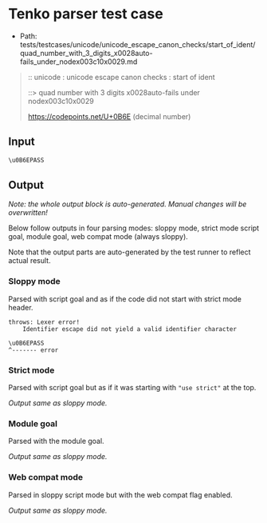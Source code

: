 # Tenko parser test case

- Path: tests/testcases/unicode/unicode_escape_canon_checks/start_of_ident/quad_number_with_3_digits_x0028auto-fails_under_nodex003c10x0029.md

> :: unicode : unicode escape canon checks : start of ident
>
> ::> quad number with 3 digits x0028auto-fails under nodex003c10x0029
>
> https://codepoints.net/U+0B6E (decimal number)

## Input

`````js
\u0B6EPASS
`````

## Output

_Note: the whole output block is auto-generated. Manual changes will be overwritten!_

Below follow outputs in four parsing modes: sloppy mode, strict mode script goal, module goal, web compat mode (always sloppy).

Note that the output parts are auto-generated by the test runner to reflect actual result.

### Sloppy mode

Parsed with script goal and as if the code did not start with strict mode header.

`````
throws: Lexer error!
    Identifier escape did not yield a valid identifier character

\u0B6EPASS
^------- error
`````

### Strict mode

Parsed with script goal but as if it was starting with `"use strict"` at the top.

_Output same as sloppy mode._

### Module goal

Parsed with the module goal.

_Output same as sloppy mode._

### Web compat mode

Parsed in sloppy script mode but with the web compat flag enabled.

_Output same as sloppy mode._
